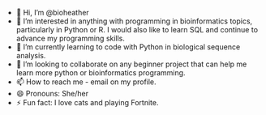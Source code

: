 - 👋 Hi, I’m @bioheather
- 👀 I’m interested in anything with programming in bioinformatics topics, particularly in Python or R. I would also like to learn SQL and continue to advance my programming skills.
- 🌱 I’m currently learning to code with Python in biological sequence analysis.
- 💞️ I’m looking to collaborate on any beginner project that can help me learn more python or bioinformatics programming.
- 📫 How to reach me - email on my profile.
- 😄 Pronouns: She/her
- ⚡ Fun fact: I love cats and playing Fortnite.

<!---
bioheather/bioheather is a ✨ special ✨ repository because its `README.md` (this file) appears on your GitHub profile.
You can click the Preview link to take a look at your changes.
--->
